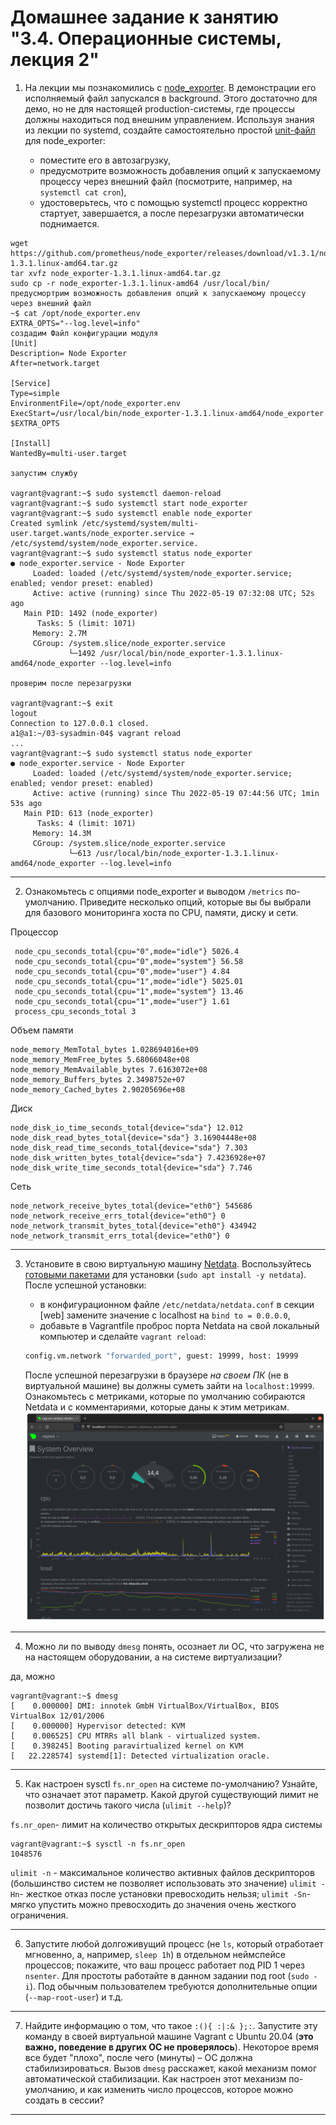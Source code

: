 # Домашнее задание к занятию "3.4. Операционные системы, лекция 2"

1. На лекции мы познакомились с [node_exporter](https://github.com/prometheus/node_exporter/releases). В демонстрации его исполняемый файл запускался в background. Этого достаточно для демо, но не для настоящей production-системы, где процессы должны находиться под внешним управлением. Используя знания из лекции по systemd, создайте самостоятельно простой [unit-файл](https://www.freedesktop.org/software/systemd/man/systemd.service.html) для node_exporter:

    * поместите его в автозагрузку,
    * предусмотрите возможность добавления опций к запускаемому процессу через внешний файл (посмотрите, например, на `systemctl cat cron`),
    * удостоверьтесь, что с помощью systemctl процесс корректно стартует, завершается, а после перезагрузки автоматически поднимается.

```shell
wget https://github.com/prometheus/node_exporter/releases/download/v1.3.1/node_exporter-1.3.1.linux-amd64.tar.gz
tar xvfz node_exporter-1.3.1.linux-amd64.tar.gz 
sudo cp -r node_exporter-1.3.1.linux-amd64 /usr/local/bin/ 
предусмортрим возможность добавления опций к запускаемому процессу через внешний файл
~$ cat /opt/node_exporter.env 
EXTRA_OPTS="--log.level=info"
создадим Файл конфигурации модуля
[Unit]
Description= Node Exporter  
After=network.target  
   
[Service]  
Type=simple  
EnvironmentFile=/opt/node_exporter.env 
ExecStart=/usr/local/bin/node_exporter-1.3.1.linux-amd64/node_exporter  $EXTRA_OPTS
   
[Install]  
WantedBy=multi-user.target 

запустим службу 

vagrant@vagrant:~$ sudo systemctl daemon-reload
vagrant@vagrant:~$ sudo systemctl start node_exporter
vagrant@vagrant:~$ sudo systemctl enable node_exporter
Created symlink /etc/systemd/system/multi-user.target.wants/node_exporter.service → /etc/systemd/system/node_exporter.service.
vagrant@vagrant:~$ sudo systemctl status node_exporter
● node_exporter.service - Node Exporter
     Loaded: loaded (/etc/systemd/system/node_exporter.service; enabled; vendor preset: enabled)
     Active: active (running) since Thu 2022-05-19 07:32:08 UTC; 52s ago
   Main PID: 1492 (node_exporter)
      Tasks: 5 (limit: 1071)
     Memory: 2.7M
     CGroup: /system.slice/node_exporter.service
             └─1492 /usr/local/bin/node_exporter-1.3.1.linux-amd64/node_exporter --log.level=info

проверим после перезагрузки 

vagrant@vagrant:~$ exit 
logout
Connection to 127.0.0.1 closed.
a1@a1:~/03-sysadmin-04$ vagrant reload
...
vagrant@vagrant:~$ sudo systemctl status node_exporter
● node_exporter.service - Node Exporter
     Loaded: loaded (/etc/systemd/system/node_exporter.service; enabled; vendor preset: enabled)
     Active: active (running) since Thu 2022-05-19 07:44:56 UTC; 1min 53s ago
   Main PID: 613 (node_exporter)
      Tasks: 4 (limit: 1071)
     Memory: 14.3M
     CGroup: /system.slice/node_exporter.service
             └─613 /usr/local/bin/node_exporter-1.3.1.linux-amd64/node_exporter --log.level=info

```
---
2. Ознакомьтесь с опциями node_exporter и выводом `/metrics` по-умолчанию. Приведите несколько опций, которые вы бы выбрали для базового мониторинга хоста по CPU, памяти, диску и сети.

Процессор
 ```
  node_cpu_seconds_total{cpu="0",mode="idle"} 5026.4
  node_cpu_seconds_total{cpu="0",mode="system"} 56.58
  node_cpu_seconds_total{cpu="0",mode="user"} 4.84
  node_cpu_seconds_total{cpu="1",mode="idle"} 5025.01
  node_cpu_seconds_total{cpu="1",mode="system"} 13.46
  node_cpu_seconds_total{cpu="1",mode="user"} 1.61
  process_cpu_seconds_total 3
 ```
 
Oбъем памяти
  ```
  node_memory_MemTotal_bytes 1.028694016e+09
  node_memory_MemFree_bytes 5.68066048e+08
  node_memory_MemAvailable_bytes 7.6163072e+08
  node_memory_Buffers_bytes 2.3498752e+07
  node_memory_Cached_bytes 2.90205696e+08 
  ```
Диск
  ```
  node_disk_io_time_seconds_total{device="sda"} 12.012
  node_disk_read_bytes_total{device="sda"} 3.16904448e+08
  node_disk_read_time_seconds_total{device="sda"} 7.303
  node_disk_written_bytes_total{device="sda"} 7.4236928e+07
  node_disk_write_time_seconds_total{device="sda"} 7.746
  ```
Сеть
  ```
  node_network_receive_bytes_total{device="eth0"} 545686
  node_network_receive_errs_total{device="eth0"} 0
  node_network_transmit_bytes_total{device="eth0"} 434942
  node_network_transmit_errs_total{device="eth0"} 0
  ```
---
3. Установите в свою виртуальную машину [Netdata](https://github.com/netdata/netdata). Воспользуйтесь [готовыми пакетами](https://packagecloud.io/netdata/netdata/install) для установки (`sudo apt install -y netdata`). После успешной установки:
    * в конфигурационном файле `/etc/netdata/netdata.conf` в секции [web] замените значение с localhost на `bind to = 0.0.0.0`,
    * добавьте в Vagrantfile проброс порта Netdata на свой локальный компьютер и сделайте `vagrant reload`:

    ```bash
    config.vm.network "forwarded_port", guest: 19999, host: 19999
    ```

    После успешной перезагрузки в браузере *на своем ПК* (не в виртуальной машине) вы должны суметь зайти на `localhost:19999`. Ознакомьтесь с метриками, которые по умолчанию собираются Netdata и с комментариями, которые даны к этим метрикам.
![Netdata](3.png)
---

4. Можно ли по выводу `dmesg` понять, осознает ли ОС, что загружена не на настоящем оборудовании, а на системе виртуализации?
 
да, можно
```
vagrant@vagrant:~$ dmesg 
[    0.000000] DMI: innotek GmbH VirtualBox/VirtualBox, BIOS VirtualBox 12/01/2006
[    0.000000] Hypervisor detected: KVM
[    0.006525] CPU MTRRs all blank - virtualized system.
[    0.398245] Booting paravirtualized kernel on KVM
[   22.228574] systemd[1]: Detected virtualization oracle.
```

---
5. Как настроен sysctl `fs.nr_open` на системе по-умолчанию? Узнайте, что означает этот параметр. Какой другой существующий лимит не позволит достичь такого числа (`ulimit --help`)?

`fs.nr_open`- лимит на количество открытых дескрипторов ядра системы 

```
vagrant@vagrant:~$ sysctl -n fs.nr_open
1048576
```
`ulimit -n` - максимальное количество активных файлов дескрипторов (большинство систем не позволяет использовать это значение)
`ulimit -Hn`- жесткое отказ после установки превосходить нельзя; 
`ulimit -Sn`- мягко упустить можно превосходить до значения очень жесткого ограничения.

---
6. Запустите любой долгоживущий процесс (не `ls`, который отработает мгновенно, а, например, `sleep 1h`) в отдельном неймспейсе процессов; покажите, что ваш процесс работает под PID 1 через `nsenter`. Для простоты работайте в данном задании под root (`sudo -i`). Под обычным пользователем требуются дополнительные опции (`--map-root-user`) и т.д.

---
7. Найдите информацию о том, что такое `:(){ :|:& };:`. Запустите эту команду в своей виртуальной машине Vagrant с Ubuntu 20.04 (**это важно, поведение в других ОС не проверялось**). Некоторое время все будет "плохо", после чего (минуты) – ОС должна стабилизироваться. Вызов `dmesg` расскажет, какой механизм помог автоматической стабилизации. Как настроен этот механизм по-умолчанию, и как изменить число процессов, которое можно создать в сессии?

 
---




